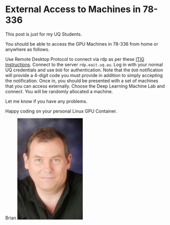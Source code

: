 # External Access to Machines in 78-336

This post is just for my UQ Students.

You should be able to access the GPU Machines in 78-336 from home or anywhere as follows.

Use Remote Desktop Protocol to connect via rdp as per these [ITIG Instructions](https://help.eait.uq.edu.au/remote/#rdp). Connect to the server `rdp.eait.uq.au`.  Log in with your normal UQ credentials and use `DUO` for authentication.  Note that the `DUO` notification will provide a 4-digit code you must provide in addition to simply accepting the notification. Once in, you should be presented with a set of machines that you can access externally.  Choose the Deep Learning Machine Lab and connect.  You will be randomly allocated a machine.  

Let me know if you have any problems. 

Happy coding on your personal Linux GPU Container. 

Brian
![Lovell Portrait](/images/Lovell_portrait_small.jpg "Brian Lovell")